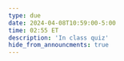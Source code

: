 ```yaml
---
type: due
date: 2024-04-08T10:59:00-5:00
time: 02:55 ET
description: 'In class quiz'
hide_from_announcments: true
---
```

